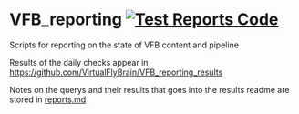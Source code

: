 # VFB_reporting [![Test Reports Code](https://github.com/VirtualFlyBrain/VFB_reporting/actions/workflows/test.yml/badge.svg)](https://github.com/VirtualFlyBrain/VFB_reporting/actions/workflows/test.yml)

Scripts for reporting on the state of VFB content and pipeline

Results of the daily checks appear in https://github.com/VirtualFlyBrain/VFB_reporting_results

Notes on the querys and their results that goes into the results readme are stored in [reports.md](reports.md)
